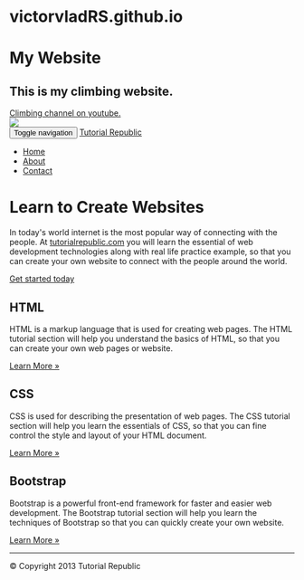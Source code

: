 # victorvladRS.github.io
<!DOCTYPE html>
<html>

<head>
    <meta charset="utf-8">
    <meta http-equiv="X-UA-Compatible" content="IE=edge">
    <meta name="viewport" content="width=device-width, initial-scale=1">
	<link rel="stylesheet" type="text/css" href="Desktop/bootstrap-template.html">
</head>
<body>
	<h1>My Website</h1>
	<div class="hero">
		<h2 id = "footer">This is my climbing website.</h2>
		<a href="https://www.youtube.com/channel/UCIRIbjrEHserQZ6O1Jd9wrg">Climbing channel on youtube.</a>
	</div>
	

<img src = "https://d36tnp772eyphs.cloudfront.net/blogs/1/2014/08/Smith-Rock-940x595.jpg">

</body>


</html>
<!DOCTYPE html>
<html lang="en">
<head>
<meta charset="utf-8">
<meta http-equiv="X-UA-Compatible" content="IE=edge">
<meta name="viewport" content="width=device-width, initial-scale=1">
<title>Bootstrap 3 Fixed Layout Example</title>
<link rel="stylesheet" type="text/css" href="css/bootstrap.min.css">
<script src="https://code.jquery.com/jquery-1.12.4.min.js"></script>
<script src="js/bootstrap.min.js"></script>
</head>
<body>
    <nav id="myNavbar" class="navbar navbar-default navbar-inverse navbar-fixed-top" role="navigation">
        <!-- Brand and toggle get grouped for better mobile display -->
        <div class="container">
            <div class="navbar-header">
                <button type="button" class="navbar-toggle" data-toggle="collapse" data-target="#navbarCollapse">
                    <span class="sr-only">Toggle navigation</span>
                    <span class="icon-bar"></span>
                    <span class="icon-bar"></span>
                    <span class="icon-bar"></span>
                </button>
                <a class="navbar-brand" href="#">Tutorial Republic</a>
            </div>
            <!-- Collect the nav links, forms, and other content for toggling -->
            <div class="collapse navbar-collapse" id="navbarCollapse">
                <ul class="nav navbar-nav">
                    <li class="active"><a href="https://www.tutorialrepublic.com" target="_blank">Home</a></li>
                    <li><a href="https://www.tutorialrepublic.com/about-us.php" target="_blank">About</a></li>
                    <li><a href="https://www.tutorialrepublic.com/contact-us.php" target="_blank">Contact</a></li>
                </ul>
            </div>
        </div>
    </nav>
    <div class="container">
        <div class="jumbotron">
            <h1>Learn to Create Websites</h1>
            <p>In today's world internet is the most popular way of connecting with the people. At <a href="https://www.tutorialrepublic.com" target="_blank">tutorialrepublic.com</a> you will learn the essential of web development technologies along with real life practice example, so that you can create your own website to connect with the people around the world.</p>
            <p><a href="https://www.tutorialrepublic.com" target="_blank" class="btn btn-success btn-lg">Get started today</a></p>
        </div>
        <div class="row">
            <div class="col-xs-4">
                <h2>HTML</h2>
                <p>HTML is a markup language that is used for creating web pages. The HTML tutorial section will help you understand the basics of HTML, so that you can create your own web pages or website.</p>
                <p><a href="https://www.tutorialrepublic.com/html-tutorial/" target="_blank" class="btn btn-success">Learn More &raquo;</a></p>
            </div>
            <div class="col-xs-4">
                <h2>CSS</h2>
                <p>CSS is used for describing the presentation of web pages. The CSS tutorial section will help you learn the essentials of CSS, so that you can fine control the style and layout of your HTML document.</p>
                <p><a href="https://www.tutorialrepublic.com/css-tutorial/" target="_blank" class="btn btn-success">Learn More &raquo;</a></p>
            </div>
            <div class="col-xs-4">
                <h2>Bootstrap</h2>
                <p>Bootstrap is a powerful front-end framework for faster and easier web development. The Bootstrap tutorial section will help you learn the techniques of Bootstrap so that you can quickly create your own website.</p>
                <p><a href="https://www.tutorialrepublic.com/twitter-bootstrap-tutorial/" target="_blank" class="btn btn-success">Learn More &raquo;</a></p>
            </div>
        </div>
        <hr>
        <div class="row">
            <div class="col-xs-12">
                <footer>
                    <p>&copy; Copyright 2013 Tutorial Republic</p>
                </footer>
            </div>
        </div>
    </div>
</body>
</html>
